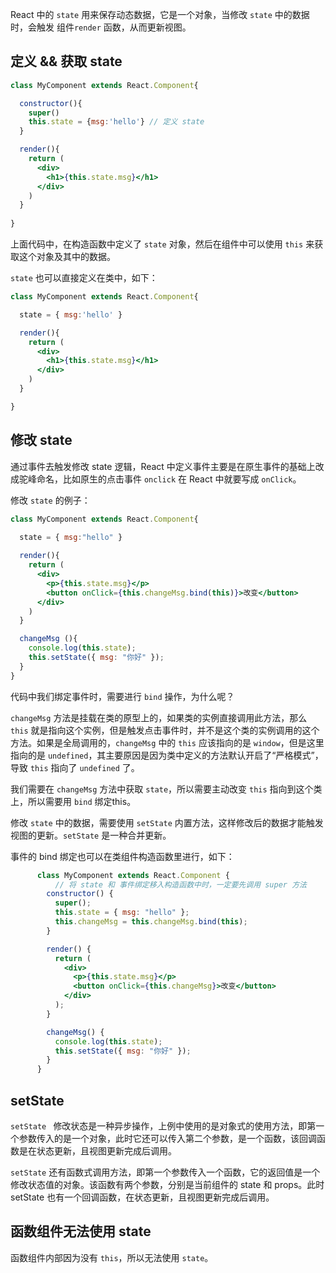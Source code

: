 React 中的 `state` 用来保存动态数据，它是一个对象，当修改 `state` 中的数据时，会触发 组件`render` 函数，从而更新视图。

## 定义 && 获取 state

```jsx
class MyComponent extends React.Component{

  constructor(){
    super()
    this.state = {msg:'hello'} // 定义 state
  }

  render(){
    return (
      <div>
        <h1>{this.state.msg}</h1>
      </div>
    )
  }
  
}
```

上面代码中，在构造函数中定义了 `state` 对象，然后在组件中可以使用 `this` 来获取这个对象及其中的数据。

`state` 也可以直接定义在类中，如下：

```jsx
class MyComponent extends React.Component{

  state = { msg:'hello' }

  render(){
    return (
      <div>
        <h1>{this.state.msg}</h1>
      </div>
    )
  }

}
```



## 修改 state

通过事件去触发修改 state 逻辑，React 中定义事件主要是在原生事件的基础上改成驼峰命名，比如原生的点击事件 `onclick` 在 React 中就要写成  `onClick`。

修改 `state` 的例子：

```jsx
class MyComponent extends React.Component{
  
  state = { msg:"hello" }

  render(){
    return (
      <div>
        <p>{this.state.msg}</p>
        <button onClick={this.changeMsg.bind(this)}>改变</button>
      </div>
    )
  }

  changeMsg (){
    console.log(this.state);
    this.setState({ msg: "你好" });
  }
}
```

代码中我们绑定事件时，需要进行 `bind` 操作，为什么呢？

`changeMsg` 方法是挂载在类的原型上的，如果类的实例直接调用此方法，那么 `this` 就是指向这个实例，但是触发点击事件时，并不是这个类的实例调用的这个方法。如果是全局调用的，`changeMsg` 中的 `this` 应该指向的是 `window`，但是这里指向的是 `undefined`，其主要原因是因为类中定义的方法默认开启了“严格模式”，导致 `this` 指向了 `undefined` 了。

我们需要在 `changeMsg` 方法中获取 `state`，所以需要主动改变 `this` 指向到这个类上，所以需要用 `bind` 绑定this。

修改 `state` 中的数据，需要使用 `setState` 内置方法，这样修改后的数据才能触发视图的更新。`setState` 是一种合并更新。

事件的 bind 绑定也可以在类组件构造函数里进行，如下：

```jsx
      class MyComponent extends React.Component {
          // 将 state 和 事件绑定移入构造函数中时，一定要先调用 super 方法
        constructor() {
          super();
          this.state = { msg: "hello" };
          this.changeMsg = this.changeMsg.bind(this);
        }

        render() {
          return (
            <div>
              <p>{this.state.msg}</p>
              <button onClick={this.changeMsg}>改变</button>
            </div>
          );
        }

        changeMsg() {
          console.log(this.state);
          this.setState({ msg: "你好" });
        }
      }
```



## setState

`setState ` 修改状态是一种异步操作，上例中使用的是对象式的使用方法，即第一个参数传入的是一个对象，此时它还可以传入第二个参数，是一个函数，该回调函数是在状态更新，且视图更新完成后调用。

`setState` 还有函数式调用方法，即第一个参数传入一个函数，它的返回值是一个修改状态值的对象。该函数有两个参数，分别是当前组件的 state 和 props。此时 setState 也有一个回调函数，在状态更新，且视图更新完成后调用。

## 函数组件无法使用 state

函数组件内部因为没有 `this`，所以无法使用 `state`。